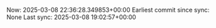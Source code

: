 Now: 2025-03-08 22:36:28.349853+00:00 Earliest commit since sync: None Last sync: 2025-03-08 19:02:57+00:00
